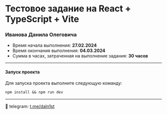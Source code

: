 # Тестовое задание на React + TypeScript + Vite

### Иванова Данила Олеговича

* Время начала выполнения: **27.02.2024**
* Время окончания выполнения: **04.03.2024**
* Сумма в часах, затраченная на выполнение задания: **30 часов**

---



#### Запуск проекта

Для запуска проекта выполните следующую команду:

```apache
npm install && npm run dev
```

---

👀️ telegram: [t.me/daln1st](https://t.me/daln1st)

